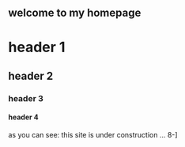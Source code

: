 ## welcome to my homepage


# header 1

## header 2

### header 3

#### header 4



as you can see: this site is under construction ... 8-]
